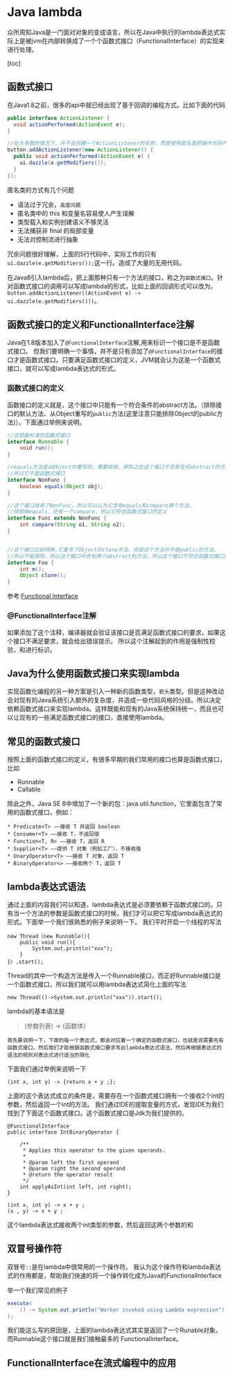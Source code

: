 # Java lambda
众所周知Java是一门面对对象的变成语言，所以在Java中执行的lambda表达式实际上是被jvm在内部转换成了一个个函数式接口（FunctionalInterface）的实现来进行处理。

[toc]

## 函数式接口
在Java1.8之前，很多的api中就已经出现了基于回调的编程方式。比如下面的代码
```java
public interface ActionListener {
  void actionPerformed(ActionEvent e);
}

//在大多数的情况下，并不会创建一个ActionListener的实例，而是使用匿名类把操作代码内联
button.addActionListener(new ActionListener() {
  public void actionPerformed(ActionEvent e) {
    ui.dazzle(e.getModifiers());
  }
});
```
匿名类的方式有几个问题
- 语法过于冗余，`高度问题`
- 匿名类中的 this 和变量名容易使人产生误解
- 类型载入和实例创建语义不够灵活
- 无法捕获非 final 的局部变量
- 无法对控制流进行抽象

冗余问题很好理解，上面的5行代码中，实际工作的只有`ui.dazzle(e.getModifiers());`这一行。造成了大量的无用代码。

在Java8引入lambda后，把上面那种只有一个方法的接口，称之为`函数式接口`。针对函数式接口的调用可以写成lambda的形式，比如上面的回调形式可以改为。
`button.addActionListener((ActionEvent e) -> ui.dazzle(e.getModifiers()))`。

## 函数式接口的定义和FunctionalInterface注解
Java在1.8版本加入了`@FunctionalInterface`注解,用来标识一个接口是不是函数式接口。
但我们要明确一个事情，并不是只有添加了`@FunctionalInterface`的接口才是函数式接口。只要满足函数式接口的定义，JVM就会认为这是一个函数式接口，就可以写成lambda表达式的形式。

### 函数式接口的定义
函数接口的定义就是，这个接口中只能有一个符合条件的abstract方法。（排除接口的默认方法、从Object重写的`public`方法(这里注意只能排除Object的public方法)）。下面通过举例来说明。
```Java
//这是最标准的函数式接口
interface Runnable {
    void run();
}
```

```Java
//equals方法是从Object中重写的，需要排除，排除之后这个接口不含有任何abstract的方法，
//所以它不是函数式接口
interface NonFunc {
    boolean equals(Object obj);
}

```

```Java
//这个接口继承了NonFunc，所以可以认为它含有equals和compare两个方法，
//排除掉equals，还有一个compare，所以它符合函数式接口的定义
interface Func extends NonFunc {
    int compare(String o1, String o2);
}
```

```java

//这个接口比较特殊,它重写了Object的clone方法，但是这个方法并不是public的方法，
//所以不能排除，所以这个接口中含有两个abstract的方法，所以这个接口不符合函数式接口的定义
interface Foo {
    int m();
    Object clone();
}

```
参考:[Functional Interface](https://docs.oracle.com/javase/specs/jls/se8/html/jls-9.html#jls-9.8)

### @FunctionalInterface注解
如果添加了这个注释，编译器就会验证该接口是否满足函数式接口的要求，如果这个接口不满足要求，就会给出错误提示。
所以这个注解起到的作用是强制性校验，和进行标识。


## Java为什么使用函数式接口来实现lambda
实现函数化编程的另一种方案是引入一种新的函数类型，`箭头`类型。但是这种改动会对现有的Java系统引入额外的复杂度，并造成一些代码风格的分歧。所以决定依赖函数式接口来实现lambda。这样既能和现有的Java系统保持统一，而且也可以让现有的一些满足函数式接口的接口，直接使用lambda。


## 常见的函数式接口
按照上面的函数式接口的定义，有很多早期的我们常用的接口也算是函数式接口，比如 
* Runnable
* Callable

除此之外，Java SE 8中增加了一个新的包：java.util.function，它里面包含了常用的函数式接口，例如：
```
* Predicate<T> ——接收 T 并返回 boolean
* Consumer<T> ——接收 T，不返回值
* Function<T, R> ——接收 T，返回 R
* Supplier<T> ——提供 T 对象（例如工厂），不接收值
* UnaryOperator<T> ——接收 T 对象，返回 T
* BinaryOperator<> ——接收两个 T，返回 T
```


## lambda表达式语法
通过上面的内容我们可以知道，lambda表达式是必须要依赖于函数式接口的。只有当一个方法的参数是函数式接口的时候，我们才可以把它写成lambda表达式的形式。下面举一个我们很熟悉的例子来说明一下。
我们平时开启一个线程的写法
```
new Thread（new Runnable(){
    public void run(){
        System.out.println("xxx");
    }
}）.start();
```
Thread的其中一个构造方法是传入一个Runnable接口，而正好Runnable接口是一个函数式接口，所以我们就可以用lambda表达式简化上面的写法
```
new Thread(()->System.out.println("xxx")).start();
```


lambda的基本语法是
> (参数列表) -> {函数体} 

`首先要说明一下，下面的每一个表达式，都会对应着一个确定的函数式接口，也就是说需要先有函数式接口，然后我们才能根据函数式接口要求写出lambda表达式语法，然后再根据表达式的语法的规则对表达式进行适当的简化`

下面我们通过举例来说明一下
```
(int x, int y) -> {return x + y ;};
```
上面的这个表达式成立的条件是，需要存在一个函数式接口拥有一个接收2个int的参数，然后返回一个int的方法。
我们通过IDE的提取变量的方式，发现IDE为我们找到了下面这个函数式接口。这个函数式接口是Jdk为我们提供的。
```
@FunctionalInterface
public interface IntBinaryOperator {

    /**
     * Applies this operator to the given operands.
     *
     * @param left the first operand
     * @param right the second operand
     * @return the operator result
     */
    int applyAsInt(int left, int right);
}

```



```
(int x, int y) -> x + y ;
(x , y) -> x + y ;
```
这个lambda表达式接收两个int类型的参数，然后返回这两个参数的和

## 双冒号操作符
双冒号`::`是在lambda中很常用的一个操作符。
我认为这个操作符和lambda表达式的作用都是，帮助我们快速的将一个操作转化成为Java的FunctionalInterface

举一个我们常见的例子
```java
execute( 
    () -> System.out.println("Worker invoked using Lambda expression") 
);
```
我们能这么写的原因是，上面的lambda表达式其实是返回了一个Runable对象。
而Runnable这个接口就是我们接触最多的 FunctionalInterface。

## 



## FunctionalInterface在流式编程中的应用